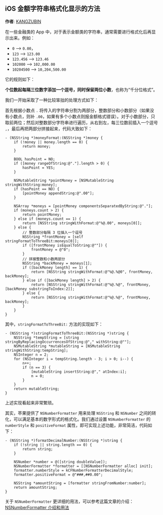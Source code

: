 iOS 金额字符串格式化显示的方法
--------
**作者**: [KANGZUBIN](https://weibo.com/kangzubin)

在一些金融类的 App 中，对于表示金额类的字符串，通常需要进行格式化后再显示出来。例如：

* `0` --> `0.00`，
* `123` --> `123.00`
* `123.456` --> `123.46`
* `102000` --> `102,000.00`
* `10204500` --> `10,204,500.00`

它的规则如下：

**个位数起每隔三位数字添加一个逗号，同时保留两位小数**，也称为“千分位格式”。

我们一开始采取了一种比较笨拙的处理方式如下：

首先根据小数点 `.` 将传入的字符串分割为两部分，整数部分和小数部分（如果没有小数点，则补 `.00`，如果有多个小数点则报金额格式错误）。对于小数部分，只取前两位；然后对整数部分字符串进行遍历，从右到左，每三位数前插入一个逗号 `,`，最后再把两部分拼接起来，代码大致如下：

```objc
- (NSString *)moneyFormat:(NSString *)money {
    if (!money || money.length == 0) {
        return money;
    }

    BOOL hasPoint = NO;
    if ([money rangeOfString:@"."].length > 0) {
        hasPoint = YES;
    }

    NSMutableString *pointMoney = [NSMutableString stringWithString:money];
    if (hasPoint == NO) {
        [pointMoney appendString:@".00"];
    }

    NSArray *moneys = [pointMoney componentsSeparatedByString:@"."];
    if (moneys.count > 2) {
        return pointMoney;
    } else if (moneys.count == 1) {
        return [NSString stringWithFormat:@"%@.00", moneys[0]];
    } else {
        // 整数部分每隔 3 位插入一个逗号
        NSString *frontMoney = [self stringFormatToThreeBit:moneys[0]];
        if ([frontMoney isEqualToString:@""]) {
            frontMoney = @"0";
        }
        // 拼接整数和小数两部分
        NSString *backMoney = moneys[1];
        if ([backMoney length] == 1) {
            return [NSString stringWithFormat:@"%@.%@0", frontMoney, backMoney];
        } else if ([backMoney length] > 2) {
            return [NSString stringWithFormat:@"%@.%@", frontMoney, [backMoney substringToIndex:2]];
        } else {
            return [NSString stringWithFormat:@"%@.%@", frontMoney, backMoney];
        }
    }
}
```

其中，`stringFormatToThreeBit:` 方法的实现如下：

```objc
- (NSString *)stringFormatToThreeBit:(NSString *)string {
    NSString *tempString = [string stringByReplacingOccurrencesOfString:@"," withString:@""];
    NSMutableString *mutableString = [NSMutableString stringWithString:tempString];
    NSInteger n = 2;
    for (NSInteger i = tempString.length - 3; i > 0; i--) {
        n++;
        if (n == 3) {
            [mutableString insertString:@"," atIndex:i];
            n = 0;
        }
    }
    return mutableString;
}
```

上述实现看起来非常繁琐。

其实，苹果提供了 `NSNumberFormatter` 用来处理 `NSString` 和 `NSNumber` 之间的转化，可以满足基本的数字形式的格式化。我们通过设置 `NSNumberFormatter` 的 `numberStyle` 和 `positiveFormat` 属性，即可实现上述功能，非常简洁，代码如下：

```objc
- (NSString *)formatDecimalNumber:(NSString *)string {
    if (!string || string.length == 0) {
        return string;
    }
    
    NSNumber *number = @([string doubleValue]);
    NSNumberFormatter *formatter = [[NSNumberFormatter alloc] init];
    formatter.numberStyle = kCFNumberFormatterDecimalStyle;
    formatter.positiveFormat = @"###,##0.00";
    
    NSString *amountString = [formatter stringFromNumber:number];
    return amountString;
}
```

关于 `NSNumberFormatter` 更详细的用法，可以参考这篇文章的介绍：[NSNumberFormatter 介绍和用法](https://www.jianshu.com/p/95952b145a8e)
